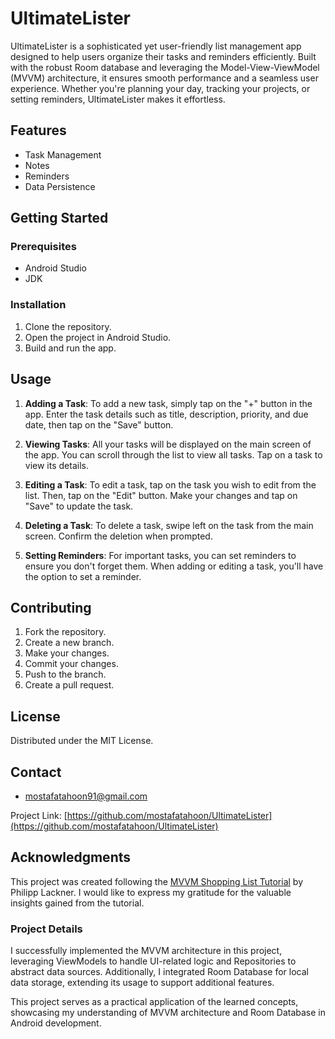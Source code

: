 # UltimateLister
UltimateLister is a sophisticated yet user-friendly list management app designed to help users organize their tasks and reminders efficiently. Built with the robust Room database and leveraging the Model-View-ViewModel (MVVM) architecture, it ensures smooth performance and a seamless user experience. Whether you're planning your day, tracking your projects, or setting reminders, UltimateLister makes it effortless.

## Features

- Task Management
- Notes
- Reminders
- Data Persistence

## Getting Started

### Prerequisites

- Android Studio 
- JDK 

### Installation

1. Clone the repository.
2. Open the project in Android Studio.
3. Build and run the app.

## Usage

1. **Adding a Task**: To add a new task, simply tap on the "+" button in the app. Enter the task details such as title, description, priority, and due date, then tap on the "Save" button.

2. **Viewing Tasks**: All your tasks will be displayed on the main screen of the app. You can scroll through the list to view all tasks. Tap on a task to view its details.

3. **Editing a Task**: To edit a task, tap on the task you wish to edit from the list. Then, tap on the "Edit" button. Make your changes and tap on "Save" to update the task.

4. **Deleting a Task**: To delete a task, swipe left on the task from the main screen. Confirm the deletion when prompted.

5. **Setting Reminders**: For important tasks, you can set reminders to ensure you don't forget them. When adding or editing a task, you'll have the option to set a reminder.


## Contributing

1. Fork the repository.
2. Create a new branch.
3. Make your changes.
4. Commit your changes.
5. Push to the branch.
6. Create a pull request.

## License

Distributed under the MIT License.

## Contact

- mostafatahoon91@gmail.com

Project Link: [https://github.com/mostafatahoon/UltimateLister](https://github.com/mostafatahoon/UltimateLister)
## Acknowledgments

This project was created following the [MVVM Shopping List Tutorial](https://www.youtube.com/playlist?list=PLQkwcJG4YTCT0RouHZ6sQlE4JE6VyD2zO) by Philipp Lackner. I would like to express my gratitude for the valuable insights gained from the tutorial.

### Project Details

I successfully implemented the MVVM architecture in this project, leveraging ViewModels to handle UI-related logic and Repositories to abstract data sources. Additionally, I integrated Room Database for local data storage, extending its usage to support additional features.

This project serves as a practical application of the learned concepts, showcasing my understanding of MVVM architecture and Room Database in Android development.
